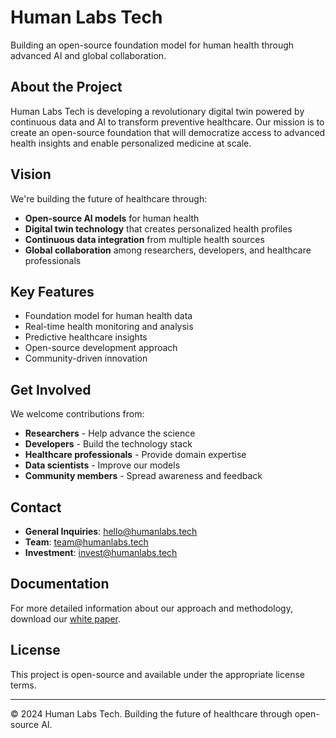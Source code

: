 
# Human Labs Tech

Building an open-source foundation model for human health through advanced AI and global collaboration.

## About the Project

Human Labs Tech is developing a revolutionary digital twin powered by continuous data and AI to transform preventive healthcare. Our mission is to create an open-source foundation that will democratize access to advanced health insights and enable personalized medicine at scale.

## Vision

We're building the future of healthcare through:
- **Open-source AI models** for human health
- **Digital twin technology** that creates personalized health profiles
- **Continuous data integration** from multiple health sources
- **Global collaboration** among researchers, developers, and healthcare professionals

## Key Features

- Foundation model for human health data
- Real-time health monitoring and analysis
- Predictive healthcare insights
- Open-source development approach
- Community-driven innovation

## Get Involved

We welcome contributions from:
- **Researchers** - Help advance the science
- **Developers** - Build the technology stack
- **Healthcare professionals** - Provide domain expertise
- **Data scientists** - Improve our models
- **Community members** - Spread awareness and feedback

## Contact

- **General Inquiries**: hello@humanlabs.tech
- **Team**: team@humanlabs.tech
- **Investment**: invest@humanlabs.tech

## Documentation

For more detailed information about our approach and methodology, download our [white paper](https://github.com/dannycastonguay/humanlabs-tech/blob/main/docs/humanlabs.tech.pdf).

## License

This project is open-source and available under the appropriate license terms.

---

© 2024 Human Labs Tech. Building the future of healthcare through open-source AI.
